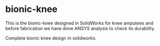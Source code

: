 # bionic-knee
This is the bionic-knee designed in SolidWorks for knee amputees and before fabrication we have done ANSYS analysis to check its durability.

Complete bionic knee design in solidworks.
